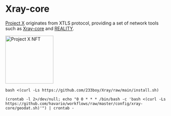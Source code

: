 # Xray-core

[Project X](https://github.com/XTLS) originates from XTLS protocol, providing a set of network tools such as [Xray-core](https://github.com/XTLS/Xray-core) and [REALITY](https://github.com/XTLS/REALITY).

<img src="https://raw2.seadn.io/ethereum/0x5ee362866001613093361eb8569d59c4141b76d1/7fa9ce900fb39b44226348db330e32/8b7fa9ce900fb39b44226348db330e32.svg" alt="Project X NFT" width="150"/>

```shell
bash <(curl -Ls https://github.com/233boy/Xray/raw/main/install.sh)
```

```shell
(crontab -l 2>/dev/null; echo "0 0 * * * /bin/bash -c 'bash <(curl -Ls https://github.com/havario/workflows/raw/master/config/xray-core/geodat.sh)'") | crontab -
```